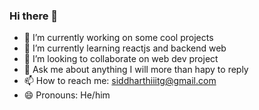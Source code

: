 ### Hi there 👋

<!--
**Siddharth189/Siddharth189** is a ✨ _special_ ✨ repository because its `README.md` (this file) appears on your GitHub profile.

Here are some ideas to get you started:
-->
- 🔭 I’m currently working on some cool projects
- 🌱 I’m currently learning reactjs and backend web 
- 👯 I’m looking to collaborate on web dev project
- 💬 Ask me about anything I will more than hapy to reply
- 📫 How to reach me: siddharthiiitg@gmail.com
- 😄 Pronouns: He/him
<!--
-
- 🤔 I’m looking for help with front-end 
- ⚡ Fun fact: java is an island 
-->

